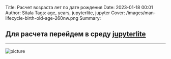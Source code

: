Title: Расчет возраста лет по дате рождения
Date: 2023-01-18 00:01
Author: Sitala
Tags: age, years, jupyterlite, jupyter
Cover: /images/man-lifecycle-birth-old-age-260nw.png
Summary:

## Для расчета перейдем в среду [jupyterlite][1]

[1]:https://external.ink?to=https://sharkevolution.github.io/mylab/lab/index.html

------

![picture]({static}../images/jupyterlite_age_picture1.png)